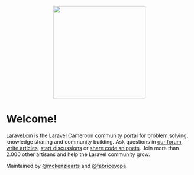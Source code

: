 <p align="center">
    <img src="art/laravelio-logo-lg" height="250" />
</p>

# Welcome!

[Laravel.cm](https://laravel.cm/) is the Laravel Cameroon community portal for problem solving, knowledge sharing and community building. Ask questions in [our forum](https://laravel.cm/forum), [write articles](https://laravel.cm/articles), [start discussions](https://laravel.cm/discussions) or [share code snippets](https://snippets.laravel.cm). Join more than 2.000 other artisans and help the Laravel community grow.

Maintained by [@mckenziearts](https://github.com/mckenziearts) and [@fabriceyopa](https://github.com/fabriceyopa).